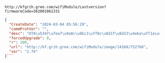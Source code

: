 `http://kfgrih.gree.com/wifiModule/Lastversion?firmwareCode=362001061331`

```json
{
  "CreateDate": "2024-03-04 05:56:29",
  "commProtVer": "",
  "desc": "OTA\u5347\u7ea7\u9a8c\u8bc1\uff0c\u8d1f\u8d23\u4eba\uff1a\u4ee3\u660e\u822a",
  "forcedUpgrade": 0,
  "r": 200,
  "url": "http://kf.grih.gree.com/wifiModule/image/14168/752768",
  "ver": "2.74"
}```